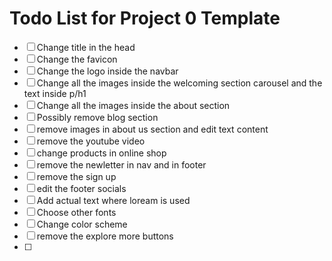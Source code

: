 # Todo List for Project 0 Template
- [ ] Change title in the head
- [ ] Change the favicon
- [ ] Change the logo inside the navbar
- [ ] Change all the images inside the welcoming section carousel and the text inside p/h1
- [ ] Change all the images inside the about section
- [ ] Possibly remove blog section
- [ ] remove images in about us section and edit text content
- [ ] remove the youtube video
- [ ] change products in online shop
- [ ] remove the newletter in nav and in footer
- [ ] remove the sign up
- [ ] edit the footer socials
- [ ] Add actual text where loream is used
- [ ] Choose other fonts
- [ ] Change color scheme
- [ ] remove the explore more buttons
- [ ]